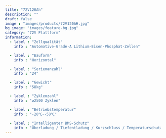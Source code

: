 ```yaml
---
title: "72V120Ah"
description: ""
draft: false
image : "images/products/72V120AH.jpg"
bg_image: "images/feature-bg.jpg"
category: "72V Plattform"
information:
  - label : "Zellqualität"
    info : "Automotive-Grade-A Lithium-Eisen-Phosphat-Zellen"

  - label : "Bauform"
    info : "Horizontal"

  - label : "Serienanzahl"
    info : "24"

  - label : "Gewicht"
    info : "58kg"

  - label : "Zyklenzahl"
    info : "≥2500 Zyklen"

  - label : "Betriebstemperatur"
    info : "-20℃--50℃"
    
  - label : "Intelligenter BMS-Schutz"
    info : "Überladung / Tiefentladung / Kurzschluss / Temperaturschutz"
---
```

